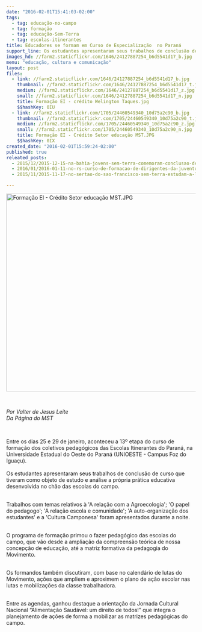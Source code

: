 ```yaml
---
date: "2016-02-01T15:41:03-02:00"
tags:
  - tag: educação-no-campo
  - tag: formação
  - tag: educação-Sem-Terra
  - tag: escolas-itinerantes
title: Educadores se formam em Curso de Especialização  no Paraná
support_line: Os estudantes apresentaram seus trabalhos de conclusão de curso que tiveram como objeto de estudo e análise a própria prática educativa desenvolvida no chão das escolas do campo.
images_hd: //farm2.staticflickr.com/1646/24127887254_b6d5541d17_b.jpg
menu: "educação, cultura e comunicação"
layout: post
files:
  - link: //farm2.staticflickr.com/1646/24127887254_b6d5541d17_b.jpg
    thumbnail: //farm2.staticflickr.com/1646/24127887254_b6d5541d17_t.jpg
    medium: //farm2.staticflickr.com/1646/24127887254_b6d5541d17_z.jpg
    small: //farm2.staticflickr.com/1646/24127887254_b6d5541d17_n.jpg
    title: Formação EI - crédito Welington Taques.jpg
    $$hashKey: 0IU
  - link: //farm2.staticflickr.com/1705/24460549340_10d75a2c90_b.jpg
    thumbnail: //farm2.staticflickr.com/1705/24460549340_10d75a2c90_t.jpg
    medium: //farm2.staticflickr.com/1705/24460549340_10d75a2c90_z.jpg
    small: //farm2.staticflickr.com/1705/24460549340_10d75a2c90_n.jpg
    title: Formação EI - Crédito Setor educação MST.JPG
    $$hashKey: 0IX
created_date: "2016-02-01T15:59:24-02:00"
published: true
releated_posts:
  - 2015/12/2015-12-15-na-bahia-jovens-sem-terra-comemoram-conclusao-de-curso.md
  - 2016/01/2016-01-11-no-rs-curso-de-formacao-de-dirigentes-da-juventude-chega-a-sua-6a-edicao.md
  - 2015/11/2015-11-17-no-sertao-do-sao-francisco-sem-terra-estudam-a-logica-de-dominacao-do-capital.md

---
```

<p><img alt="Formação EI - Crédito Setor educação MST.JPG" height="525" src="//farm2.staticflickr.com/1705/24460549340_10d75a2c90_b.jpg" width="700" /></p>

<p>&nbsp;</p>

<p><em>Por Valter de Jesus Leite<br />
Da P&aacute;gina do MST&nbsp;</em></p>

<p>&nbsp;</p>

<p>Entre os dias 25 e 29 de janeiro, aconteceu a 13&ordm; etapa do curso de forma&ccedil;&atilde;o dos coletivos pedag&oacute;gicos das Escolas Itinerantes do Paran&aacute;, na Universidade Estadual do Oeste do Paran&aacute; (UNIOESTE - Campus Foz do Igua&ccedil;u).<br />
<br />
Os estudantes apresentaram seus trabalhos de conclus&atilde;o de curso que tiveram como objeto de estudo e an&aacute;lise a pr&oacute;pria pr&aacute;tica educativa desenvolvida no ch&atilde;o das escolas do campo.</p>

<p><br />
Trabalhos com temas relativos &agrave;&nbsp;&#39;A rela&ccedil;&atilde;o com a Agroecologia&#39;; &#39;O papel do pedagogo&#39;; &#39;A rela&ccedil;&atilde;o escola e comunidade&#39;; &#39;A auto-organiza&ccedil;&atilde;o dos estudantes&#39; e a &#39;Cultura Camponesa&#39; foram apresentados durante a noite.</p>

<p><br />
O programa de forma&ccedil;&atilde;o primou o fazer pedag&oacute;gico das escolas do campo, que v&atilde;o desde a amplia&ccedil;&atilde;o da compreens&atilde;o te&oacute;rica de nossa concep&ccedil;&atilde;o de educa&ccedil;&atilde;o, at&eacute; a matriz formativa da pedagogia do Movimento.&nbsp;</p>

<p><br />
Os formandos tamb&eacute;m discutiram, com base no calend&aacute;rio de lutas do Movimento, a&ccedil;&otilde;es que ampliem e aproximem o plano de a&ccedil;&atilde;o escolar nas lutas e mobiliza&ccedil;&otilde;es da classe trabalhadora.</p>

<p><br />
Entre as agendas, ganhou destaque a orienta&ccedil;&atilde;o da Jornada Cultural Nacional &ldquo;Alimenta&ccedil;&atilde;o Saud&aacute;vel: um direito de todos!&rdquo; que integra o planejamento de a&ccedil;&otilde;es de forma a mobilizar as matrizes pedag&oacute;gicas do campo.&nbsp;</p>
